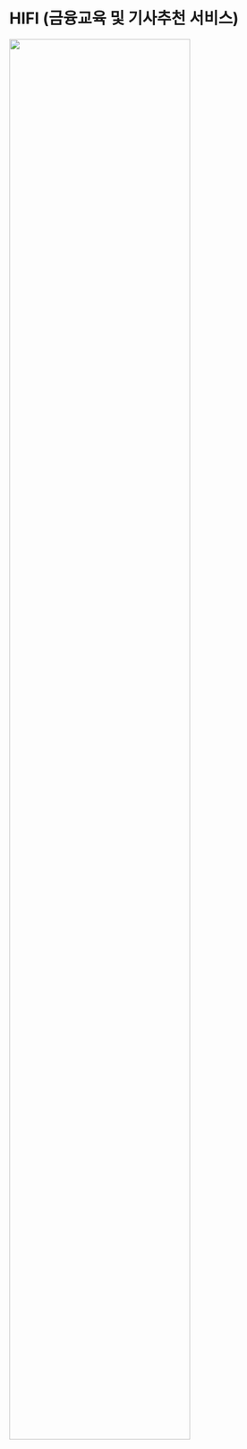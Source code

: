 # HIFI (금융교육 및 기사추천 서비스)




<img width="80%" src="https://github.com/SoJeOnG52/HIFI/assets/102521470/adab109a-749b-4c9d-98c9-19fe745a795a"/>
